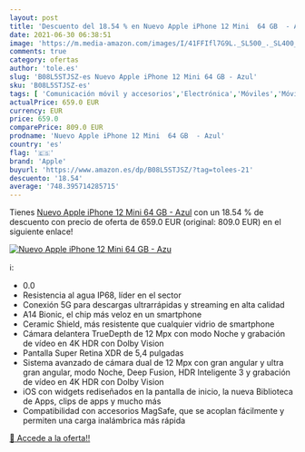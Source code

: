 ```yaml
---
layout: post
title: 'Descuento del 18.54 % en Nuevo Apple iPhone 12 Mini  64 GB  - Azu'
date: 2021-06-30 06:38:51
image: 'https://m.media-amazon.com/images/I/41FFIfl7G9L._SL500_._SL400_.jpg'
comments: true
category: ofertas
author: 'tole.es'
slug: 'B08L5STJSZ-es Nuevo Apple iPhone 12 Mini 64 GB - Azul'
sku: 'B08L5STJSZ-es'
tags: [ 'Comunicación móvil y accesorios','Electrónica','Móviles','Móviles y smartphones libres','apple','iphone', ]
actualPrice: 659.0 EUR
currency: EUR
price: 659.0
comparePrice: 809.0 EUR
prodname: 'Nuevo Apple iPhone 12 Mini  64 GB  - Azul'
country: 'es'
flag: '🇪🇸'
brand: 'Apple'
buyurl: 'https://www.amazon.es/dp/B08L5STJSZ/?tag=tolees-21'
descuento: '18.54'
average: '748.395714285715'
---
```


Tienes [Nuevo Apple iPhone 12 Mini  64 GB  - Azul](https://www.amazon.es/dp/B08L5STJSZ/?tag=tolees-21) con un 18.54 % de descuento con precio de oferta de 659.0 EUR (original: 809.0 EUR) en el siguiente enlace!

[![Nuevo Apple iPhone 12 Mini  64 GB  - Azu](https://m.media-amazon.com/images/I/41FFIfl7G9L._SL500_._SL400_.jpg)](https://www.amazon.es/dp/B08L5STJSZ/?tag=tolees-21)

ℹ️:

- 0.0
- Resistencia al agua IP68, líder en el sector
- Conexión 5G para descargas ultrarrápidas y streaming en alta calidad
- A14 Bionic, el chip más veloz en un smartphone
- Ceramic Shield, más resistente que cualquier vidrio de smartphone
- Cámara delantera TrueDepth de 12 Mpx con modo Noche y grabación de vídeo en 4K HDR con Dolby Vision
- Pantalla Super Retina XDR de 5,4 pulgadas
- Sistema avanzado de cámara dual de 12 Mpx con gran angular y ultra gran angular, modo Noche, Deep Fusion, HDR Inteligente 3 y grabación de vídeo en 4K HDR con Dolby Vision
- iOS con widgets rediseñados en la pantalla de inicio, la nueva Biblioteca de Apps, clips de apps y mucho más
- Compatibilidad con accesorios MagSafe, que se acoplan fácilmente y permiten una carga inalámbrica más rápida

[🛒 Accede a la oferta!!](https://www.amazon.es/dp/B08L5STJSZ/?tag=tolees-21)
